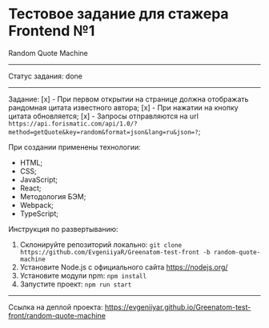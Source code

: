 # Тестовое задание для стажера Frontend №1 #

Random Quote Machine

---

Статус задания: done

---

Задание:
[x] - При первом открытии на странице должна отображать рандомная цитата известного автора;
[x] - При нажатии на кнопку цитата обновляется;
[x] - Запросы отправляются на url `https://api.forismatic.com/api/1.0/?method=getQuote&key=random&format=json&lang=ru&json=?`;


При создании применены технологии:
* HTML;
* CSS;
* JavaScript;
* React;
* Методология БЭМ;
* Webpack;
* TypeScript;

Инструкция по развертыванию:
1. Склонируйте репозиторий локально: `git clone https://github.com/EvgeniiyaR/Greenatom-test-front -b random-quote-machine`
2. Установите Node.js с официального сайта https://nodejs.org/
3. Установите модули npm: `npm install`
4. Запустите проект: `npm run start`

---

Ссылка на деплой проекта: https://evgeniiyar.github.io/Greenatom-test-front/random-quote-machine
